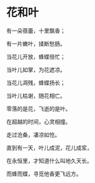 # 花和叶

有一朵蓓蕾，十里飘香；

有一片嫩叶，揉断愁肠。

当花儿开放，蜂蝶倍忙；

当叶儿如掌，为花遮凉。

当花儿凋残，蜂蝶扬长；

当叶儿枯谢，随花相亡。

零落的是花，飞逝的是叶。

在超越的时间，心灵相撞。

走过沧桑，凄凉如怆。

直到有一天，叶儿成泥，花儿成浆，

在永恒里，才知道什么叫地久天长。

而蜂而蝶，寻觅他香更飞远方。

